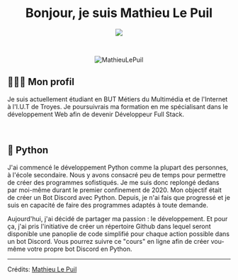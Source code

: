 <h1 align="center">Bonjour, je suis Mathieu Le Puil</h1>
<p align="center">
  <img src="https://readme-typing-svg.herokuapp.com?lines=D%C3%A9veloppeur+de+Bot+Discord">
</p>

<br>

<p align="center">
	<img src="https://komarev.com/ghpvc/?username=MathieuLePuil&label=Nombre%20de%20vues&color=0e75b6&style=plastic" alt="MathieuLePuil" />
	
</p>

## 👨🏼‍💼 Mon profil

Je suis actuellement étudiant en BUT Métiers du Multimédia et de l'Internet à l'I.U.T de Troyes. Je poursuivrais ma formation en me spécialisant dans le développement Web afin de devenir Développeur Full Stack.

<br>

## 🐍 Python

J'ai commencé le développement Python comme la plupart des personnes, à l'école secondaire. Nous y avons consacré peu de temps pour permettre de créer des programmes sofistiqués. Je me suis donc replongé dedans par moi-même durant le premier confinement de 2020. Mon objectif était de créer un Bot Discord avec Python. Depuis, je n'ai fais que progressé et je suis en capacité de faire des programmes adaptés à toute demande.

Aujourd'hui, j'ai décidé de partager ma passion : le développement. Et pour ça, j'ai pris l'initiative de créer un répertoire Github dans lequel seront disponible une panoplie de code simplifié pour chaque action possible dans un bot Discord. Vous pourrez suivre ce "cours" en ligne afin de créer vou-même votre propre bot Discord en Python.

---

Crédits: [Mathieu Le Puil](https://github.com/MathieuLePuil)
